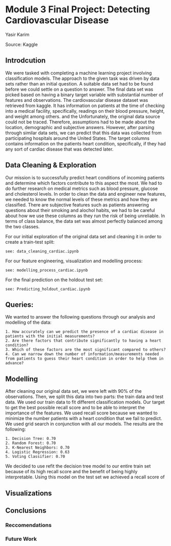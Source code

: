 # Module 3 Final Project: Detecting Cardiovascular Disease
Yasir Karim

Source: Kaggle
## Introdcution
We were tasked with completing a machine learning project involving classification models. The approach to the given task was driven by data sets rather than an initial question. A suitable data set had to be found before we could settle on a question to answer. The final data set was picked based on having a binary target variable with substantial number of features and observations. The cardiovascular disease dataset was retrieved from kaggle. It has information on patients at the time of checking into a medical facility, specifically, readings on their blood pressure, height, and weight among others. and the  Unfortunately, the original data source could not be traced. Therefore, assumptions had to be made about the location, demographic and subjective answers. However, after parsing through similar data sets, we can predict that this data was collected from participating hospitals around the United States. The target columns contains information on the patients heart condition, specifically, if they had any sort of cardiac disease that was detected later.
## Data Cleaning & Exploration
Our mission is to successfully predict heart conditions of incoming patients and determine which factors contribute to this aspect the most. We had to do further research on medical metrics such as blood pressure, glucose and cholesterol levels. In order to clean the data and engineer new features, we needed to know the normal levels of these metrics and how they are classified. There are subjective features such as patients answering questions about their smoking and alochol habits, we had to be careful about how we use these columns as they run the risk of being unreliable. In terms of class balance, the data set was almost perfectly balanced among the two classes.

For our initial exploration of the original data set and cleaning it in order to create a train-test split:

`see: data_cleaning_cardiac.ipynb`

For our feature engineering, visualization and modelling process:

`see: modelling_process_cardiac.ipynb`

For the final prediction on the holdout test set:

`see: Predicting_holdout_cardiac.ipynb`

## Queries:

We wanted to answer the following questions through our analysis and modelling of the data:

```
1. How accurately can we predict the presence of a cardiac disease in patients with the initial measurements?
2. Are there factors that contribute significantly to having a heart condition?
3. Which of these factors are the most significant compared to others?
4. Can we narrow down the number of information/measurements needed from patients to guess their heart condition in order to help them in advance?
```

## Modelling
After cleaning our original data set, we were left with 90% of the observations. Then, we split this data into two parts: the train data and test data. We used our train data to fit different classification models. Our target to get the best possible recall score and to be able to interpret the importance of the features. We used recall score because we wanted to minimize the number patients with a heart condition that we fail to predict. We used grid search in conjunction with all our models. The results are the following:

```
1. Decision Tree: 0.70
2. Random Forest: 0.70
3. K-Nearest Neighbors: 0.70
4. Logistic Regression: 0.63
5. Voting Classifier: 0.70
```
We decided to use refit the decision tree model to our entire train set because of its high recall score and the benefit of being highly interpretable. Using this model on the test set we achieved a recall score of

## Visualizations


## Conclusions

### Reccomendations

### Future Work



